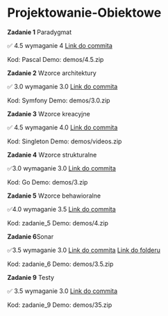 # Projektowanie-Obiektowe

**Zadanie 1** Paradygmat

:white_check_mark: 4.5 wymaganie 4 [Link do commita](https://github.com/TypicalMonkey/Projektowanie-Obiektowe/commit/cda012f684f412ddd114b7b2d37e0d00a1f96e17)

Kod: Pascal
Demo: demos/4.5.zip

**Zadanie 2** Wzorce architektury

:white_check_mark: 3.0 wymaganie 3.0 [Link do commita](https://github.com/TypicalMonkey/Projektowanie-Obiektowe/commit/cda012f684f412ddd114b7b2d37e0d00a1f96e17)

Kod: Symfony
Demo: demos/3.0.zip

**Zadanie 3** Wzorce kreacyjne

:white_check_mark: 4.5 wymaganie 4.0 [Link do commita](https://github.com/TypicalMonkey/Projektowanie-Obiektowe/commit/ce787fe532c8c9c97f12cee508ef64a75b7c66f9)

Kod: Singleton
Demo: demos/videos.zip

**Zadanie 4** Wzorce strukturalne

:white_check_mark:3.0 wymaganie 3.0 [Link do commita](https://github.com/TypicalMonkey/Projektowanie-Obiektowe/commit/b3ec2bfda02f6475575034eb02d587a6ffa33a3c)

Kod: Go
Demo: demos/3.zip


**Zadanie 5** Wzorce behawioralne

:white_check_mark:4.0 wymaganie 3.5 [Link do commita](https://github.com/TypicalMonkey/Projektowanie-Obiektowe/commit/846d08f025f519d70cfaaef1d564ba35b13e2e60)

Kod: zadanie_5
Demo: demos/4.zip

**Zadanie 6**Sonar

:white_check_mark:3.5 wymaganie 3.0 [Link do commita](https://github.com/TypicalMonkey/Projektowanie-Obiektowe/commit/6367f1b215495246d9191c8362bb6225ebd9189e)
  [Link do folderu](https://github.com/TypicalMonkey/Projektowanie-Obiektowe/tree/main/zadanie_6_po)

Kod: zadanie_6
Demo: demos/3.5.zip


**Zadanie 9** Testy

:white_check_mark: 3.5 wymaganie 3.0 [Link do commita](https://github.com/TypicalMonkey/Projektowanie-Obiektowe/commit/acb1f7c6e09c82f63eb0de9650638425fff8a52f)

Kod: zadanie_9
Demo: demos/35.zip


